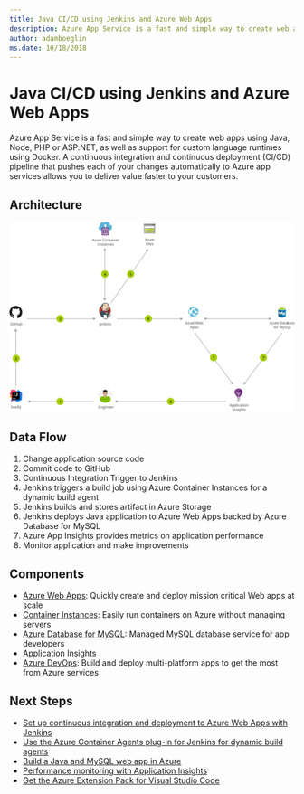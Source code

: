 ```yaml
---
title: Java CI/CD using Jenkins and Azure Web Apps 
description: Azure App Service is a fast and simple way to create web apps using Java, Node, PHP or ASP.NET, as well as support for custom language runtimes using Docker. A continuous integration and continuous deployment (CI/CD) pipeline that pushes each of your changes automatically to Azure app services allows you to deliver value faster to your customers.
author: adamboeglin
ms.date: 10/18/2018
---
```

# Java CI/CD using Jenkins and Azure Web Apps 
Azure App Service is a fast and simple way to create web apps using Java, Node, PHP or ASP.NET, as well as support for custom language runtimes using Docker. A continuous integration and continuous deployment (CI/CD) pipeline that pushes each of your changes automatically to Azure app services allows you to deliver value faster to your customers.

## Architecture
<img src="media/java-cicd-using-jenkins-and-azure-web-apps.svg" alt='architecture diagram' />

## Data Flow
1. Change application source code
1. Commit code to GitHub
1. Continuous Integration Trigger to Jenkins
1. Jenkins triggers a build job using Azure Container Instances for a dynamic build agent
1. Jenkins builds and stores artifact in Azure Storage
1. Jenkins deploys Java application to Azure Web Apps backed by Azure Database for MySQL
1. Azure App Insights provides metrics on application performance
1. Monitor application and make improvements

## Components
* [Azure Web Apps](href="http://azure.microsoft.com/services/app-service/web/): Quickly create and deploy mission critical Web apps at scale
* [Container Instances](href="http://azure.microsoft.com/services/container-instances/): Easily run containers on Azure without managing servers
* [Azure Database for MySQL](href="http://azure.microsoft.com/services/mysql/): Managed MySQL database service for app developers
* Application Insights
* [Azure DevOps](href="http://azure.microsoft.com/services/devops/): Build and deploy multi-platform apps to get the most from Azure services

## Next Steps
* [Set up continuous integration and deployment to Azure Web Apps with Jenkins](https://docs.microsoft.com/azure/jenkins/java-deploy-webapp-tutorial)
* [Use the Azure Container Agents plug-in for Jenkins for dynamic build agents](https://docs.microsoft.com/azure/jenkins/azure-container-agents-plugin-run-container-as-an-agent)
* [Build a Java and MySQL web app in Azure](https://docs.microsoft.com/azure/app-service/app-service-web-tutorial-java-mysql)
* [Performance monitoring with Application Insights](https://docs.microsoft.com/azure/application-insights/app-insights-detect-triage-diagnose)
* [Get the Azure Extension Pack for Visual Studio Code](https://marketplace.visualstudio.com/items?itemName=ms-vscode.vscode-azureextensionpack)